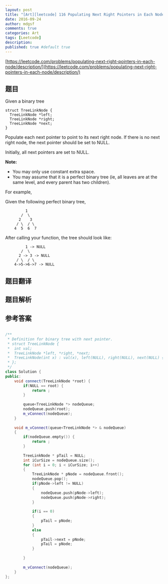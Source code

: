 ```yaml
---
layout: post
title: "[Art][leetcode] 116 Populating Next Right Pointers in Each Node"
date: 2016-09-24
author: mdgsf
comments: true
categories: Art
tags: [Leetcode]
description:
published: true #default true
---
```


[https://leetcode.com/problems/populating-next-right-pointers-in-each-node/description/](https://leetcode.com/problems/populating-next-right-pointers-in-each-node/description/)

## 题目

Given a binary tree 

```
struct TreeLinkNode {
  TreeLinkNode *left;
  TreeLinkNode *right;
  TreeLinkNode *next;
}
```

Populate each next pointer to point to its next right node. If there is no next right node, the next pointer should be set to NULL.

Initially, all next pointers are set to NULL.


**Note:**

- You may only use constant extra space.
- You may assume that it is a perfect binary tree (ie, all leaves are at the same level, and every parent has two children).

For example,

Given the following perfect binary tree,

```
         1
       /  \
      2    3
     / \  / \
    4  5  6  7
```

After calling your function, the tree should look like:

```
         1 -> NULL
       /  \
      2 -> 3 -> NULL
     / \  / \
    4->5->6->7 -> NULL
```

## 题目翻译

## 题目解析

## 参考答案

```cpp

/**
 * Definition for binary tree with next pointer.
 * struct TreeLinkNode {
 *  int val;
 *  TreeLinkNode *left, *right, *next;
 *  TreeLinkNode(int x) : val(x), left(NULL), right(NULL), next(NULL) {}
 * };
 */
class Solution {
public:
    void connect(TreeLinkNode *root) {
        if(NULL == root) {
            return ;
        }
        
        queue<TreeLinkNode *> nodeQueue;
        nodeQueue.push(root);
        m_vConnect(nodeQueue);
    }
    
    void m_vConnect(queue<TreeLinkNode *> & nodeQueue)
    {
        if(nodeQueue.empty()) {
            return ;
        }
        
        TreeLinkNode * pTail = NULL;
        int iCurSize = nodeQueue.size();
        for (int i = 0; i < iCurSize; i++)
        {
            TreeLinkNode * pNode = nodeQueue.front();
            nodeQueue.pop();
            if(pNode->left != NULL)
            {
                nodeQueue.push(pNode->left);
                nodeQueue.push(pNode->right);
            }
            
            if(i == 0)
            {
                pTail = pNode;
            }
            else
            {
                pTail->next = pNode;
                pTail = pNode;
            }
            
        }
        
        m_vConnect(nodeQueue);
    }
};

```
